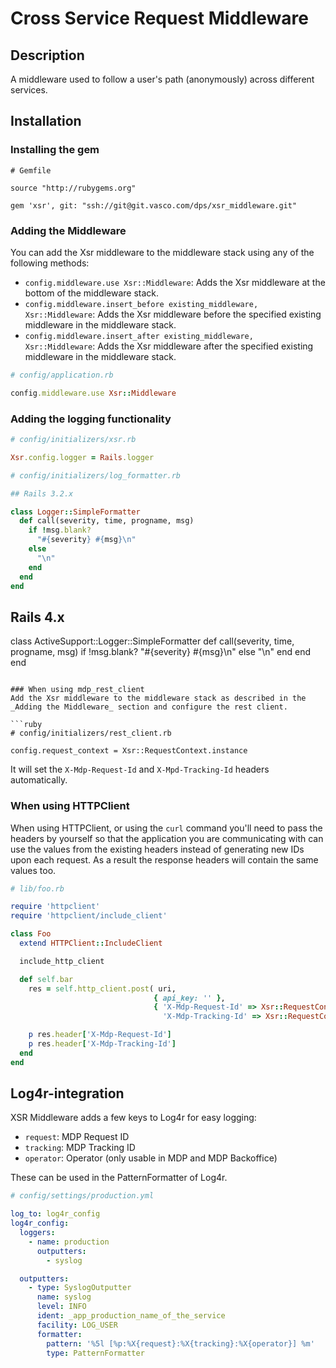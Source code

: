 # Cross Service Request Middleware

## Description
A middleware used to follow a user's path (anonymously) across different services.

## Installation

### Installing the gem
```
# Gemfile

source "http://rubygems.org"

gem 'xsr', git: "ssh://git@git.vasco.com/dps/xsr_middleware.git"
```

### Adding the Middleware
You can add the Xsr middleware to the middleware stack using any of the following methods:

* ```config.middleware.use Xsr::Middleware```: Adds the Xsr middleware at the bottom of the middleware stack.
* ```config.middleware.insert_before existing_middleware, Xsr::Middleware```: Adds the Xsr middleware before the specified existing middleware in the middleware stack.
* ```config.middleware.insert_after existing_middleware, Xsr::Middleware```: Adds the Xsr middleware after the specified existing middleware in the middleware stack.

```ruby
# config/application.rb

config.middleware.use Xsr::Middleware
```

### Adding the logging functionality
```ruby
# config/initializers/xsr.rb

Xsr.config.logger = Rails.logger

# config/initializers/log_formatter.rb

## Rails 3.2.x

class Logger::SimpleFormatter
  def call(severity, time, progname, msg)
    if !msg.blank?
      "#{severity} #{msg}\n"
    else
      "\n"
    end
  end
end
```
## Rails 4.x

class ActiveSupport::Logger::SimpleFormatter
  def call(severity, time, progname, msg)
    if !msg.blank?
      "#{severity} #{msg}\n"
    else
      "\n"
    end
  end
end
```

### When using mdp_rest_client
Add the Xsr middleware to the middleware stack as described in the _Adding the Middleware_ section and configure the rest client.

```ruby
# config/initializers/rest_client.rb

config.request_context = Xsr::RequestContext.instance
```

It will set the ```X-Mdp-Request-Id``` and ```X-Mpd-Tracking-Id``` headers automatically.

### When using HTTPClient
When using HTTPClient, or using the `curl` command you'll need to pass the headers by yourself so that the application you are communicating with can use the values from the existing headers instead of generating new IDs upon each request. As a result the response headers will contain the same values too.

```ruby
# lib/foo.rb

require 'httpclient'
require 'httpclient/include_client'

class Foo
  extend HTTPClient::IncludeClient

  include_http_client

  def self.bar
    res = self.http_client.post( uri,
                                { api_key: '' },
                                { 'X-Mdp-Request-Id' => Xsr::RequestContext.mdp_request_id,
                                  'X-Mdp-Tracking-Id' => Xsr::RequestContext.tracking_idli } )

    p res.header['X-Mdp-Request-Id']
    p res.header['X-Mdp-Tracking-Id']
  end
end

```

## Log4r-integration
XSR Middleware adds a few keys to Log4r for easy logging:
- ```request```: MDP Request ID
- ```tracking```: MDP Tracking ID
- ```operator```: Operator (only usable in MDP and MDP Backoffice)

These can be used in the PatternFormatter of Log4r.

```yaml
# config/settings/production.yml

log_to: log4r_config
log4r_config:
  loggers:
    - name: production
      outputters:
        - syslog

  outputters:
    - type: SyslogOutputter
      name: syslog
      level: INFO
      ident: _app_production_name_of_the_service
      facility: LOG_USER
      formatter:
        pattern: '%5l [%p:%X{request}:%X{tracking}:%X{operator}] %m'
        type: PatternFormatter
```
